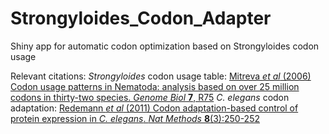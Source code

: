 # Strongyloides_Codon_Adapter
Shiny app for automatic codon optimization based on Strongyloides codon usage

Relevant citations: 
*Strongyloides* codon usage table: [Mitreva *et al* (2006) Codon usage patterns in Nematoda: analysis based on over 25 million codons in thirty-two species. *Genome Biol* **7**, R75](https://genomebiology.biomedcentral.com/articles/10.1186/gb-2006-7-8-r75)
*C. elegans* codon adaptation: [Redemann *et al* (2011) Codon adaptation-based control of protein expression in *C. elegans*. *Nat Methods* **8**(3):250-252](https://www.nature.com/articles/nmeth.1565)
